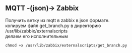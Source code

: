 ## MQTT -(json)-> Zabbix
Получить ветку из mqtt в zabbix в json формате.<br>
копируем файл get_branch.py в директорию /usr/lib/zabbix/externalscripts<br>
делаем его исполнительным<br>
```
chmod +x /usr/lib/zabbix/externalscripts/get_branch.py
```
